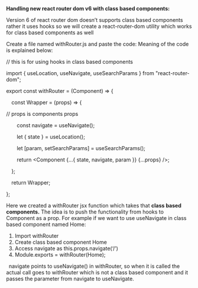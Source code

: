 ﻿**Handling new react router dom v6 with class based components:**

Version 6 of react router dom doesn’t supports class based components rather it uses hooks so we will create a react-router-dom utility which works for class based components as well

Create a file named withRouter.js and paste the code: Meaning of the code is explained below:

// this is for using hooks in class based components

import { useLocation, useNavigate, useSearchParams } from "react-router-dom";

export const withRouter = (Component) => {

`  `const Wrapper = (props) => {

// props is components props

`    `const navigate = useNavigate();

`    `let { state } = useLocation();

`    `let [param, setSearchParams] = useSearchParams();

`    `return <Component {...{ state, navigate, param }} {...props} />;

`  `};

`  `return Wrapper;

};

Here we created a withRouter jsx function which takes that **class based components.** The idea is to push the functionality from hooks to Component as a prop. For example if we want to use useNavigate in class based component named Home:

1) Import withRouter
1) Create class based component Home
1) Access navigate as this.props.navigate(‘/’)
1) Module.exports = withRouter(Home);

` `navigate points to useNavigate() in withRouter, so when it is called the actual call goes to withRouter which is not a class based component and it passes the parameter from navigate to useNavigate.

